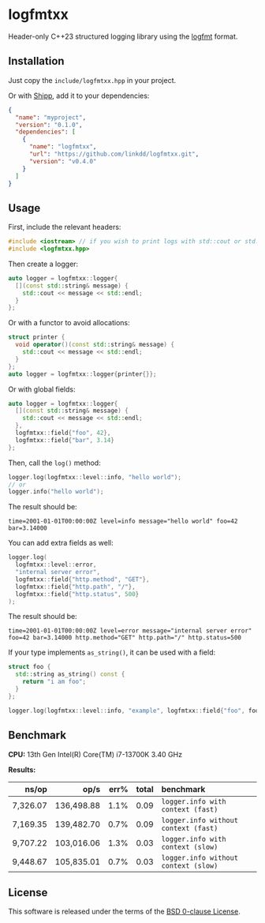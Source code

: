 # logfmtxx

Header-only C++23 structured logging library using the
[logfmt](https://brandur.org/logfmt) format.

## Installation

Just copy the `include/logfmtxx.hpp` in your project.

Or with [Shipp](https://github.com/linkdd/shipp), add it to your dependencies:

```json
{
  "name": "myproject",
  "version": "0.1.0",
  "dependencies": [
    {
      "name": "logfmtxx",
      "url": "https://github.com/linkdd/logfmtxx.git",
      "version": "v0.4.0"
    }
  ]
}
```

## Usage

First, include the relevant headers:

```cpp
#include <iostream> // if you wish to print logs with std::cout or std::cerr
#include <logfmtxx.hpp>
```

Then create a logger:

```cpp
auto logger = logfmtxx::logger{
  [](const std::string& message) {
    std::cout << message << std::endl;
  }
};
```

Or with a functor to avoid allocations:

```cpp
struct printer {
  void operator()(const std::string& message) {
    std::cout << message << std::endl;
  }
};
auto logger = logfmtxx::logger{printer{}};
```

Or with global fields:

```cpp
auto logger = logfmtxx::logger{
  [](const std::string& message) {
    std::cout << message << std::endl;
  },
  logfmtxx::field{"foo", 42},
  logfmtxx::field{"bar", 3.14}
};
```

Then, call the `log()` method:

```cpp
logger.log(logfmtxx::level::info, "hello world");
// or
logger.info("hello world");
```

The result should be:

```
time=2001-01-01T00:00:00Z level=info message="hello world" foo=42 bar=3.14000
```

You can add extra fields as well:

```cpp
logger.log(
  logfmtxx::level::error,
  "internal server error",
  logfmtxx::field{"http.method", "GET"},
  logfmtxx::field{"http.path", "/"},
  logfmtxx::field{"http.status", 500}
);
```

The result should be:

```
time=2001-01-01T00:00:00Z level=error message="internal server error" foo=42 bar=3.14000 http.method="GET" http.path="/" http.status=500
```

If your type implements `as_string()`, it can be used with a field:

```cpp
struct foo {
  std::string as_string() const {
    return "i am foo";
  }
};

logger.log(logfmtxx::level::info, "example", logfmtxx::field{"foo", foo{}});
```

## Benchmark

**CPU:** 13th Gen Intel(R) Core(TM) i7-13700K 3.40 GHz

**Results:**

|               ns/op |                op/s |    err% |     total | benchmark
|--------------------:|--------------------:|--------:|----------:|:----------
|            7,326.07 |          136,498.88 |    1.1% |      0.09 | `logger.info with context (fast)`
|            7,169.35 |          139,482.70 |    0.7% |      0.09 | `logger.info without context (fast)`
|            9,707.22 |          103,016.06 |    1.3% |      0.03 | `logger.info with context (slow)`
|            9,448.67 |          105,835.01 |    0.7% |      0.03 | `logger.info without context (slow)`

## License

This software is released under the terms of the
[BSD 0-clause License](./LICENSE.txt).
